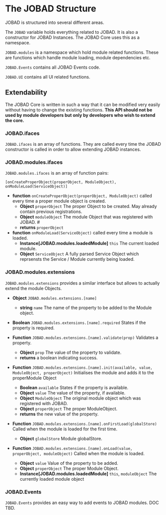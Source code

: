 # The JOBAD Structure
JOBAD is structured into several different areas. 

The `JOBAD` variable holds everything related to JOBAD. It is also a constructor for JOBAD Instances. The JOBAD Core uses this as a namespace. 

`JOBAD.modules` is a namespace which hold module related functions. These are functions which handle module loading, module dependencies etc. 

`JOBAD.Events` contains all JOBAD Events code. 

`JOBAD.UI` contains all UI related functions. 

## Extendability
The JOBAD Core is written in such a way that it can be modified very easily without having to change the existing functions. 
 **This API should not be used by module developers but only by developers who wish to extend the core.**
### JOBAD.ifaces
`JOBAD.ifaces` is an array of functions. They are called every time the JOBAD constructor is called in order to allow extending JOBAD instances. 


### JOBAD.modules.ifaces
`JOBAD.modules.ifaces` is an array of function pairs: 

`[onCreateProperObject(properObject, ModuleObject), onModuleLoad(ServiceObject)]`

* **function** `onCreateProperObject(properObject, ModuleObject)` called every time a proper module object is created. 
	* **Object** `properObject` The proper Object to be created. May already contain previous registrations. 
	* **Object** `moduleObject` The module Object that was registered with JOBAD. #
	* **returns** `properObject`
* **function** `onModuleLoad(ServiceObject)` called every time a module is loaded. 
	* **Instance[JOBAD.modules.loadedModule]** `this` The current loaded module. 
	* **Object** `ServiceObject` A fully parsed Service Object which reprsensts the Service / Module currently being loaded. 

### JOBAD.modules.extensions
`JOBAD.modules.extensions` provides a similar interface but allows to actually extend the module Objects. 

* **Object** `JOBAD.modules.extensions.[name]`
	* **string** `name` The name of the property to be added to the Module object. 
* **Boolean** `JOBAD.modules.extensions.[name].required` States if the property is required. 
* **Function** `JOBAD.modules.extensions.[name].validate(prop)` Validates a property. 
	* **Object** `prop` The value of the property to validate. 
	* **returns** a boolean indicating success. 
	
* **Function** `JOBAD.modules.extensions.[name].init(available, value, ModuleObject, properObject)` Initialises the module and adds it to the properModule Object 
	* **Boolean** `available` States if the property is available. 
	* **Object** `value` The value of the property, if available. 
	* **Object** `ModuleObject` The original module object which was registered with JOBAD. 
	* **Object** `properObject` The proper ModuleObject. 
	* **returns** the new value of the property. 

* **Function** `JOBAD.modules.extensions.[name].onFirstLoad(globalStore)` Called when the module is loaded for the first time. 
	* **Object** `globalStore` Module globalStore. 

* **Function** `JOBAD.modules.extensions.[name].onLoad(value, properObject, moduleObject)` Called when the module is loaded. 
	* **Object** `value` Value of the property to be added. 
	* **Object** `properObject` The proper Module Object. 
	* **Instance[JOBAD.modules.loadedModule]** `this`, `moduleObject` The currently loaded module object

### JOBAD.Events
`JOBAD.Events` provides an easy way to add events to JOBAD modules. DOC TBD. 
